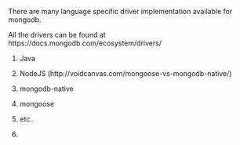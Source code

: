 There are many language specific driver implementation available for mongodb.

All the drivers can be found at https:\/\/docs.mongodb.com\/ecosystem\/drivers\/

1. Java

2. NodeJS \(http:\/\/voidcanvas.com\/mongoose-vs-mongodb-native\/\)

  1. mongodb-native
  2. mongoose


3. etc..

4. 


